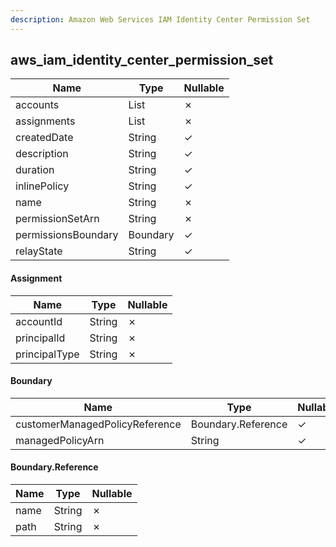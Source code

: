 ```yaml
---
description: Amazon Web Services IAM Identity Center Permission Set
---
```

aws_iam_identity_center_permission_set
--------------------------------------

| **Name**            | **Type**         | **Nullable** |
| ------------------- | ---------------- | ------------ |
| accounts            | List<String>     | &cross;      |
| assignments         | List<Assignment> | &cross;      |
| createdDate         | String           | &check;      |
| description         | String           | &check;      |
| duration            | String           | &check;      |
| inlinePolicy        | String           | &check;      |
| name                | String           | &cross;      |
| permissionSetArn    | String           | &cross;      |
| permissionsBoundary | Boundary         | &check;      |
| relayState          | String           | &check;      |

#### Assignment
| **Name**      | **Type** | **Nullable** |
| ------------- | -------- | ------------ |
| accountId     | String   | &cross;      |
| principalId   | String   | &cross;      |
| principalType | String   | &cross;      |

#### Boundary
| **Name**                       | **Type**           | **Nullable** |
| ------------------------------ | ------------------ | ------------ |
| customerManagedPolicyReference | Boundary.Reference | &check;      |
| managedPolicyArn               | String             | &check;      |

#### Boundary.Reference
| **Name** | **Type** | **Nullable** |
| -------- | -------- | ------------ |
| name     | String   | &cross;      |
| path     | String   | &cross;      |
